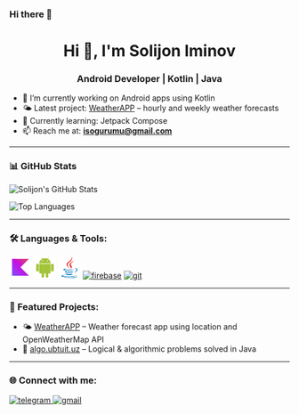 ### Hi there 👋
<h1 align="center">Hi 👋, I'm Solijon Iminov</h1>
<h3 align="center">Android Developer | Kotlin | Java</h3>



- 🔭 I’m currently working on Android apps using Kotlin  
- 🌤 Latest project: [WeatherAPP](https://github.com/mrsolijon/WeatherAPP) – hourly and weekly weather forecasts  
- 🌱 Currently learning: Jetpack Compose
- 📫 Reach me at: **isogurumu@gmail.com**

---

### 📊 GitHub Stats
![Solijon's GitHub Stats](https://github-readme-stats.vercel.app/api?username=mrsolijon&show_icons=true&theme=gruvbox)

![Top Languages](https://github-readme-stats.vercel.app/api/top-langs/?username=mrsolijon&layout=compact)

---

### 🛠️ Languages & Tools:
<p align="left">
  <a href="https://kotlinlang.org/" target="_blank"><img src="https://raw.githubusercontent.com/devicons/devicon/master/icons/kotlin/kotlin-original.svg" alt="kotlin" width="40" height="40"/></a>
  <a href="https://developer.android.com/" target="_blank"><img src="https://raw.githubusercontent.com/devicons/devicon/master/icons/android/android-original.svg" alt="android" width="40" height="40"/></a>
  <a href="https://www.java.com/" target="_blank"><img src="https://raw.githubusercontent.com/devicons/devicon/master/icons/java/java-original.svg" alt="java" width="40" height="40"/></a>
  <a href="https://firebase.google.com/" target="_blank"><img src="https://www.vectorlogo.zone/logos/firebase/firebase-icon.svg" alt="firebase" width="40" height="40"/></a>
  <a href="https://git-scm.com/" target="_blank"><img src="https://www.vectorlogo.zone/logos/git-scm/git-scm-icon.svg" alt="git" width="40" height="40"/></a>
</p>

---

### 🚀 Featured Projects:
- 🌤 [WeatherAPP](https://github.com/mrsolijon/WeatherAPP) – Weather forecast app using location and OpenWeatherMap API
- 🔢 [algo.ubtuit.uz](https://github.com/mrsolijon/algo.ubtuit.uz) – Logical & algorithmic problems solved in Java
<!-- Add more project links as you build -->

---

### 🌐 Connect with me:
<p align="left">
  <a href="https://t.me/mrhobs" target="_blank">
    <img src="https://img.shields.io/badge/Telegram-2CA5E0?style=for-the-badge&logo=telegram&logoColor=white" alt="telegram" />
  </a>
  <a href="mailto:isogurumu@gmail.com" target="_blank">
    <img src="https://img.shields.io/badge/Gmail-D14836?style=for-the-badge&logo=gmail&logoColor=white" alt="gmail" />
  </a>
</p>
